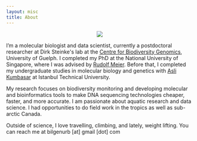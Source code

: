 ```yaml
---
layout: misc
title: About
---
```


<center>
  <div>
  <img src="{{site.github_url}}/assets/img/BB-BK.jpg">
  </div>
</center>

I’m a molecular biologist and data scientist, currently a postdoctoral researcher at Dirk Steinke's lab at the [Centre for Biodiversity Genomics](https://biodiversitygenomics.net/), University of Guelph. I completed my PhD at the National University of Singapore, where I was advised by [Rudolf Meier](http://www.dbs.nus.edu.sg/staff/meier.htm). Before that, I completed my undergraduate studies in molecular biology and genetics with [Asli Kumbasar](https://www.bio.itu.edu.tr/en/?p=265) at Istanbul Technical University. 

My research focuses on biodiversity monitoring and developing molecular and bioinformatics tools to make DNA sequencing technologies cheaper, faster, and more accurate. I am passionate about aquatic research and data science. I had opportunities to do field work in the tropics as well as sub-arctic Canada.  

Outside of science, I love travelling, climbing, and lately, weight lifting. You can reach me at bilgenurb [at] gmail [dot] com
